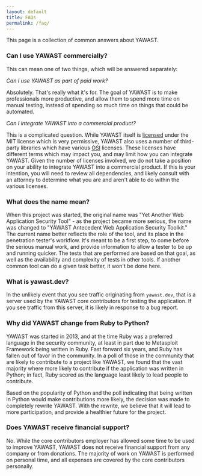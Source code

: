 ```yaml
---
layout: default
title: FAQs
permalink: /faq/
---
```


This page is a collection of common answers about YAWAST.

### Can I use YAWAST commercially?

This can mean one of two things, which will be answered separately:

*Can I use YAWAST as part of paid work?*

Absolutely. That's really what it's for. The goal of YAWAST is to make professionals more productive, and allow them to spend more time on manual testing, instead of spending so much time on things that could be automated.

*Can I integrate YAWAST into a commercial product?*

This is a complicated question. While YAWAST itself is [licensed](https://github.com/adamcaudill/yawast/blob/master/LICENSE) under the MIT license which is very permissive, YAWAST also uses a number of third-party libraries which have various [OSI](https://opensource.org/) licenses. These licenses have different terms which may impact you, and may limit how you can integrate YAWAST. Given the number of licenses involved, we do not take a position on your ability to integrate YAWAST into a commercial product. If this is your intention, you will need to review all dependencies, and likely consult with an attorney to determine what you are and aren't able to do within the various licenses.

### What does the name mean?

When this project was started, the original name was "Yet Another Web Application Security Tool" - as the project became more serious, the name was changed to "YAWAST Antecedent Web Application Security Toolkit." The current name better reflects the role of the tool, and its place in the penetration tester's workflow. It's meant to be a first step, to come before the serious manual work, and provide information to allow a tester to be up and running quicker. The tests that are performed are based on that goal, as well as the availability and complexity of tests in other tools. If another common tool can do a given task better, it won't be done here.

### What is yawast.dev?

In the unlikely event that you see traffic originating from `yawast.dev`, that is a server used by the YAWAST core contributors for testing the application. If you see traffic from this server, it is likely in response to a bug report.

### Why did YAWAST change from Ruby to Python?

YAWAST was started in 2013, and at the time Ruby was a preferred language in the security community, at least in part due to Metasploit Framework being written in Ruby. Fast forward six years, and Ruby has fallen out of favor in the community. In a poll of those in the community that are likely to contribute to a project like YAWAST, we found that the vast majority where more likely to contribute if the application was written in Python; in fact, Ruby scored as the language least likely to lead people to contribute.

Based on the popularity of Python and the poll indicating that being written in Python would make contributions more likely, the decision was made to completely rewrite YAWAST. With the rewrite, we believe that it will lead to more participation, and provide a healthier future for the project.

### Does YAWAST receive financial support?

No. While the core contributors employer has allowed some time to be used to improve YAWAST, YAWAST does not receive financial support from any company or from donations. The majority of work on YAWAST is performed on personal time, and all expenses are covered by the core contributors personally.
